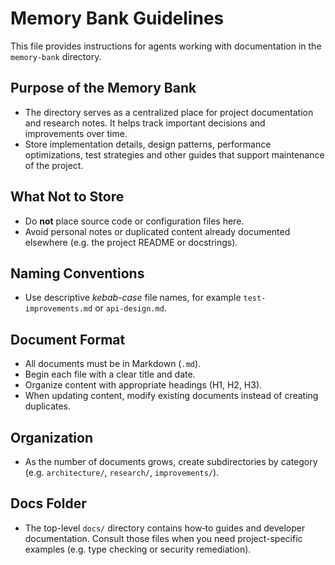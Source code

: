 # Memory Bank Guidelines

This file provides instructions for agents working with documentation in the
`memory-bank` directory.

## Purpose of the Memory Bank

- The directory serves as a centralized place for project documentation and
  research notes. It helps track important decisions and improvements
  over time.
- Store implementation details, design patterns, performance optimizations,
  test strategies and other guides that support maintenance of the project.

## What Not to Store

- Do **not** place source code or configuration files here.
- Avoid personal notes or duplicated content already documented elsewhere
  (e.g. the project README or docstrings).

## Naming Conventions

- Use descriptive *kebab-case* file names, for example `test-improvements.md`
  or `api-design.md`.

## Document Format

- All documents must be in Markdown (`.md`).
- Begin each file with a clear title and date.
- Organize content with appropriate headings (H1, H2, H3).
- When updating content, modify existing documents instead of creating
  duplicates.

## Organization

- As the number of documents grows, create subdirectories by category
  (e.g. `architecture/`, `research/`, `improvements/`).

## Docs Folder

- The top-level `docs/` directory contains how‑to guides and developer
  documentation. Consult those files when you need project-specific examples
  (e.g. type checking or security remediation).
